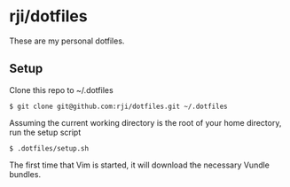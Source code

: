 # rji/dotfiles
These are my personal dotfiles.

## Setup
Clone this repo to ~/.dotfiles

    $ git clone git@github.com:rji/dotfiles.git ~/.dotfiles

Assuming the current working directory is the root of your home directory, run the setup script

    $ .dotfiles/setup.sh

The first time that Vim is started, it will download the necessary Vundle bundles.
